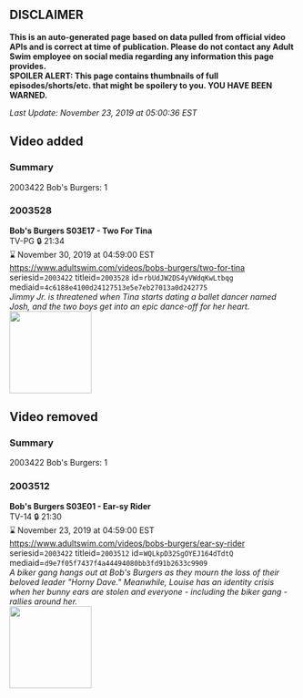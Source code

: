 ## DISCLAIMER
**This is an auto-generated page based on data pulled from official video APIs and is correct at time of publication. Please do not contact any Adult Swim employee on social media regarding any information this page provides.**  
**SPOILER ALERT: This page contains thumbnails of full episodes/shorts/etc. that might be spoilery to you. YOU HAVE BEEN WARNED.**  

_Last Update: November 23, 2019 at 05:00:36 EST_
## Video added
### Summary
2003422 Bob's Burgers: 1  
### 2003528
**Bob's Burgers S03E17 - Two For Tina**  
TV-PG 🔒 21:34  
⌛ November 30, 2019 at 04:59:00 EST  
https://www.adultswim.com/videos/bobs-burgers/two-for-tina  
seriesid=`2003422` titleid=`2003528` id=`rbUdJW2DS4yVWdqKwLtbqg` mediaid=`4c6188e4100d24127513e5e7eb27013a0d242775`  
_Jimmy Jr. is threatened when Tina starts dating a ballet dancer named Josh, and the two boys get into an epic dance-off for her heart._  
<a href="https://i.cdn.turner.com/adultswim/big/image-upload/thumbnails/thumb-2_image-151085653935416.jpg"><img src="https://i.cdn.turner.com/adultswim/big/image-upload/thumbnails/thumb-2_image-151085653935416.jpg" height="144px" /></a>
## Video removed
### Summary
2003422 Bob's Burgers: 1  
### 2003512
**Bob's Burgers S03E01 - Ear-sy Rider**  
TV-14 🔒 21:30  
⌛ November 23, 2019 at 04:59:00 EST  
https://www.adultswim.com/videos/bobs-burgers/ear-sy-rider  
seriesid=`2003422` titleid=`2003512` id=`WQLkpD32SgOYEJ164dTdtQ` mediaid=`d9e7f05f7437f4a44494080bb3fd91b2633c9909`  
_A biker gang hangs out at Bob's Burgers as they mourn the loss of their beloved leader "Horny Dave." Meanwhile, Louise has an identity crisis when her bunny ears are stolen and everyone - including the biker gang - rallies around her._  
<a href="https://i.cdn.turner.com/adultswim/big/image-upload/thumbnails/thumb-2_image-152216333406213.jpg"><img src="https://i.cdn.turner.com/adultswim/big/image-upload/thumbnails/thumb-2_image-152216333406213.jpg" height="144px" /></a>
